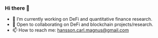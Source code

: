 ### Hi there 👋
- 🔭 I’m currently working on DeFi and quantitative finance research.
- 👯 Open to collaborating on DeFi and blockchain projects/research.
- 📫 How to reach me: [hansson.carl.magnus@gmail.com](mailto:hansson.carl.magnus@gmail.com)

<!--
**HanssonMagnus/HanssonMagnus** is a ✨ _special_ ✨ repository because its `README.md` (this file) appears on your GitHub profile.

Here are some ideas to get you started:

- 🔭 I’m currently working on ...
- 🌱 I’m currently learning ...
- 👯 I’m looking to collaborate on ...
- 🤔 I’m looking for help with ...
- 💬 Ask me about ...
- 📫 How to reach me: ...
- 😄 Pronouns: ...
- ⚡ Fun fact: ...
-->
